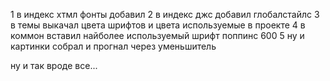 1  в индекс хтмл фонты добавил
2 в индекс джс добавил глобалстайлс
3 в темы выкачал цвета шрифтов и цвета используемые в проекте
4 в коммон вставил найболее используемый шрифт поппинс 600
5 ну и картинки собрал и прогнал через уменьшитель

ну и так вроде все...
